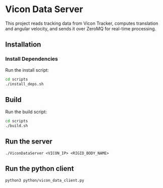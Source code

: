 # Vicon Data Server

This project reads tracking data from Vicon Tracker, computes translation and angular velocity, and sends it over ZeroMQ for real-time processing. 


## Installation

### **Install Dependencies**
Run the install script:
```bash
cd scripts
./install_deps.sh
```

## Build

Run the build script:
```bash
cd scripts
./build.sh
```

## Run the server
```
./ViconDataServer <VICON_IP> <RIGID_BODY_NAME>
```

## Run the python client
```
python3 python/vicon_data_client.py
```


